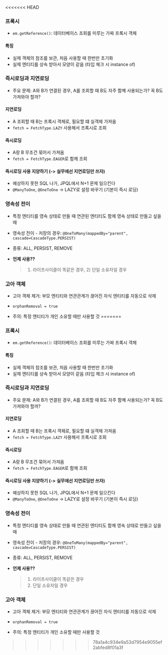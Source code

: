 <<<<<<< HEAD
### 프록시

- `em.getReference()`: 데이터베이스 조회를 미루는 가짜 프록시 객체

#### 특징

- 실제 객체의 참조를 보관, 처음 사용할 때 한번만 초기화
- 실제 엔티티를 상속 받아서 모양이 같음 (타입 체크 시 instance of)

### 즉시로딩과 지연로딩

- 주요 문제: A와 B가 연결된 경우, A를 조회할 때 B도 자주 함꼐 사용되는가? 꼭 B도 가져와야 할까?

#### 지연로딩

- A 조회할 때 B는 프록시 객체로, 필요할 떄 실객체 가져옴
- `fetch = FetchType.LAZY` 사용해서 프록시로 조회

#### 즉시로딩

- A랑 B 무조건 묶어서 가져옴
- `fetch = FetchType.EAGER`로 함께 조회

#### 즉시로딩 사용 지양하기 (-> **실무에선 지연로딩만** 쓰자)

- 예상하지 못한 SQL 나가, JPQL에서 N+1 문제 일으킨다
- `@ManyToOne`, `@OneToOne` -> LAZY로 설정 바꾸기 (기본이 즉시 로딩)

### 영속성 전이

- 특정 엔티티를 영속 상태로 만들 때 연관된 엔티티도 함께 영속 상태로 만들고 싶을 때

- 영속성 전이 - 저장의 경우:
  `@OneToMany(mappedBy="parent", cascade=CascadeType.PERSIST)`

- 종류: ALL, PERSIST, REMOVE

- **언제 사용??**
  > 1. 라이프사이클이 똑같은 경우, 2) 단일 소유자일 경우

### 고아 객체

- 고아 객체 제거: 부모 엔티티와 연관관계가 끊어진 자식 엔티티를 자동으로 삭제
- `orphanRemoval = true`

- 주의: 특정 엔티티가 개인 소유할 때만 사용할 것
=======
### 프록시

- `em.getReference()`: 데이터베이스 조회를 미루는 가짜 프록시 객체

#### 특징

- 실제 객체의 참조를 보관, 처음 사용할 때 한번만 초기화
- 실제 엔티티를 상속 받아서 모양이 같음 (타입 체크 시 instance of)

### 즉시로딩과 지연로딩

- 주요 문제: A와 B가 연결된 경우, A를 조회할 때 B도 자주 함꼐 사용되는가? 꼭 B도 가져와야 할까?

#### 지연로딩

- A 조회할 때 B는 프록시 객체로, 필요할 떄 실객체 가져옴
- `fetch = FetchType.LAZY` 사용해서 프록시로 조회

#### 즉시로딩

- A랑 B 무조건 묶어서 가져옴
- `fetch = FetchType.EAGER`로 함께 조회

#### 즉시로딩 사용 지양하기 (-> **실무에선 지연로딩만** 쓰자)

- 예상하지 못한 SQL 나가, JPQL에서 N+1 문제 일으킨다
- `@ManyToOne`, `@OneToOne` -> LAZY로 설정 바꾸기 (기본이 즉시 로딩)

### 영속성 전이

- 특정 엔티티를 영속 상태로 만들 때 연관된 엔티티도 함께 영속 상태로 만들고 싶을 때

- 영속성 전이 - 저장의 경우:
  `@OneToMany(mappedBy="parent", cascade=CascadeType.PERSIST)`

- 종류: ALL, PERSIST, REMOVE

- **언제 사용??**
  > 1) 라이프사이클이 똑같은 경우 
  > 2) 단일 소유자일 경우

### 고아 객체

- 고아 객체 제거: 부모 엔티티와 연관관계가 끊어진 자식 엔티티를 자동으로 삭제
- `orphanRemoval = true`

- 주의: 특정 엔티티가 개인 소유할 때만 사용할 것
>>>>>>> 78a1a4c934e9a53d7954e9055ef2abfed8f01a3f
